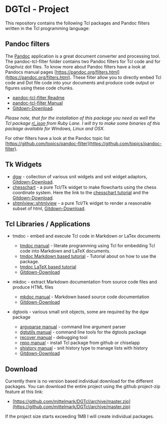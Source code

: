 # DGTcl - Project

This repository contains the following Tcl packages and Pandoc filters written in the Tcl programming language:

## Pandoc filters

The [Pandoc](https://pandoc.org) application is a great document converter and processing tool. 
The pandoc-tcl-filter folder contains two Pandoc filters for Tcl code and for Graphviz dot files. To know more about Pandoc filters have a look at Pandocs manual pages [https://pandoc.org/filters.html](https://pandoc.org/filters.html). 
These filter allow you to directly embed Tcl code and Dot file code into your documents and produce code output or figures using these code chunks.

* [pandoc-tcl-filter Readme](http://htmlpreview.github.io/?https://github.com/mittelmark/DGTcl/blob/master/pandoc-tcl-filter/Readme.html) 
* [pandoc-tcl-filter Manual](http://htmlpreview.github.io/?https://github.com/mittelmark/DGTcl/blob/master/pandoc-tcl-filter/pandoc-tcl-filter.html) 
* [Gitdown-Download](https://downgit.github.io/#/home?url=https://github.com/mittelmark/DGTcl/tree/master/pandoc-tcl-filter).

_Please note, that for the installation of this package you need as well the Tcl package [rl_json](https://github.com/RubyLane/rl_json) from Ruby Lane. I will try to make some binaries of this package available for Windows, Linux and OSX._

For other filters have a look at the Pandoc topic list [https://github.com/topics/pandoc-filter](https://github.com/topics/pandoc-filter).

## Tk Widgets

* [dgw](http://htmlpreview.github.io/?https://github.com/mittelmark/DGTcl/blob/master/lib/dgw/dgw.html) - 
  collection of various snit widgets and snit widget adaptors,   
  [Gitdown-Download](https://downgit.github.io/#/home?url=https://github.com/mittelmark/DGTcl/tree/master/lib/dgw).
* [chesschart](http://htmlpreview.github.io/?https://github.com/mittelmark/DGTcl/blob/master/lib/chesschart/chesschart.html) - 
  a pure Tcl/Tk widget to make flowcharts using the chess coordinate system. 
  Here the link to the [chesschart tutorial](http://htmlpreview.github.io/?https://github.com/mittelmark/DGTcl/blob/master/lib/chesschart/doc/intro.html) and the 
  [Gitdown-Download](https://downgit.github.io/#/home?url=https://github.com/mittelmark/DGTcl/tree/master/lib/chesschart).
* [shtmlview::shtmlview](http://htmlpreview.github.io/?https://github.com/mittelmark/DGTcl/blob/master/lib/shtmlview/shtmlview.html) - 
    a pure Tcl/Tk widget to render a reasonable subset of html,   [Gitdown-Download](https://downgit.github.io/#/home?url=https://github.com/mittelmark/DGTcl/tree/master/lib/shtmlview).

## Tcl Libraries / Applications    

* tmdoc - embed and execute Tcl code in Markdown or LaTex documents
  * [tmdoc manual](http://htmlpreview.github.io/?https://github.com/mittelmark/DGTcl/blob/master/lib/tmdoc/tmdoc.html) - literate programming using Tcl for embedding Tcl code into Markdown and LaTeX documents.
  * [tmdoc Markdown based tutorial](http://htmlpreview.github.io/?https://github.com/mittelmark/DGTcl/blob/master/lib/tmdoc/tutorial/tmd.html) - Tutorial about on how to use the package.
  * [tmdoc LaTeX based tutorial](https://github.com/mittelmark/DGTcl/blob/master/lib/tmdoc/latex/tmdoc-template.pdf)
  * [Gitdown-Download](https://downgit.github.io/#/home?url=https://github.com/mittelmark/DGTcl/tree/master/lib/tmdoc)

* mkdoc - extract Markdown documentation from source code files and produce HTML files
  * [mkdoc manual](http://htmlpreview.github.io/?https://github.com/mittelmark/DGTcl/blob/master/lib/mkdoc/mkdoc.html) - Markdown based source code documentation
  * [Gitdown-Download](https://downgit.github.io/#/home?url=https://github.com/mittelmark/DGTcl/tree/master/lib/mkdoc)
  

* dgtools - various small snit objects, some are required by the dgw package
  * [argvparse manual](http://htmlpreview.github.io/?https://github.com/mittelmark/DGTcl/blob/master/lib/dgtools/argvparse.html) - command line argument parser
  * [dgtutils manual](http://htmlpreview.github.io/?https://github.com/mittelmark/DGTcl/blob/master/lib/dgtools/dgtutils.html) - command line tools for the dgtools package
  * [recover manual](http://htmlpreview.github.io/?https://github.com/mittelmark/DGTcl/blob/master/lib/dgtools/recover.html) - debugging tool
  * [repo manual](http://htmlpreview.github.io/?https://github.com/mittelmark/DGTcl/blob/master/lib/dgtools/repo.html) - install Tcl package from github or chiselapp
  * [shistory manual](http://htmlpreview.github.io/?https://github.com/mittelmark/DGTcl/blob/master/lib/dgtools/shistory.html) - snit history type to manage lists with history
  * [Gitdown-Download](https://downgit.github.io/#/home?url=https://github.com/mittelmark/DGTcl/tree/master/lib/dgtools)
  
## Download

Currently there is no version based individual download for the different packages. 
You can download the entire project using the github project-zip feature at this link:

* [https://github.com/mittelmark/DGTcl/archive/master.zip](https://github.com/mittelmark/DGTcl/archive/master.zip)

If the project size starts exceeding 1MB I will create individual packages.
